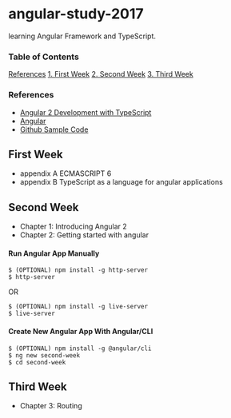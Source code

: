 # angular-study-2017
learning Angular Framework and TypeScript.

### Table of Contents
[References](#reference)
[1. First Week](#first-week)
[2. Second Week](#second-week)
[3. Third Week](#third-week)

### References
* [Angular 2 Development with TypeScript](https://www.manning.com/books/angular-2-development-with-typescript)
* [Angular](https://angular.io/guide/quickstart)
* [Github Sample Code](https://github.com/han41858/Angular-development-with-TypeScript)

## First Week
* appendix A ECMASCRIPT 6
* appendix B TypeScript as a language for angular applications

## Second Week
* Chapter 1: Introducing Angular 2
* Chapter 2: Getting started with angular

#### Run Angular App Manually
```
$ (OPTIONAL) npm install -g http-server
$ http-server
```
OR
```
$ (OPTIONAL) npm install -g live-server
$ live-server
```

#### Create New Angular App With Angular/CLI
```
$ (OPTIONAL) npm install -g @angular/cli
$ ng new second-week
$ cd second-week
```

## Third Week
* Chapter 3: Routing


